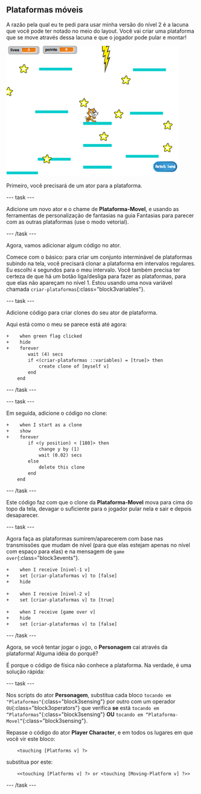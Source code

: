 ## Plataformas móveis

A razão pela qual eu te pedi para usar minha versão do nível 2 é a lacuna que você pode ter notado no meio do layout. Você vai criar uma plataforma que se move através dessa lacuna e que o jogador pode pular e montar!

![Outro nível com plataformas diferentes](images/movingPlatforms.png)

Primeiro, você precisará de um ator para a plataforma.

\--- task \---

Adicione um novo ator e o chame de **Plataforma-Movel**, e usando as ferramentas de personalização de fantasias na guia Fantasias para parecer com as outras plataformas \(use o modo vetorial\).

\--- /task \---

Agora, vamos adicionar algum código no ator.

Comece com o básico: para criar um conjunto interminável de plataformas subindo na tela, você precisará clonar a plataforma em intervalos regulares. Eu escolhi `4` segundos para o meu intervalo. Você também precisa ter certeza de que há um botão liga/desliga para fazer as plataformas, para que elas não apareçam no nível 1. Estou usando uma nova variável chamada `criar-plataformas`{:class="block3variables"}.

\--- task \---

Adicione código para criar clones do seu ator de plataforma.

Aqui está como o meu se parece está até agora:

```blocks3
+    when green flag clicked
+    hide
+    forever
        wait (4) secs
        if <(criar-plataformas ::variables) = [true]> then
            create clone of [myself v]
        end
    end
```

\--- /task \---

\--- task \---

Em seguida, adicione o código no clone:

```blocks3
+    when I start as a clone
+    show
+    forever
        if <(y position) < [180]> then
            change y by (1)
            wait (0.02) secs
        else
            delete this clone
        end
    end
```

\--- /task \---

Este código faz com que o clone da **Plataforma-Movel** mova para cima do topo da tela, devagar o suficiente para o jogador pular nela e sair e depois desaparecer.

\--- task \---

Agora faça as plataformas sumirem/aparecerem com base nas transmissões que mudam de nível (para que elas estejam apenas no nível com espaço para elas) e na mensagem de `game over`{:class="block3events"}.

```blocks3
+    when I receive [nivel-1 v]
+    set [criar-plataformas v] to [false]
+    hide

+    when I receive [nivel-2 v]
+    set [criar-plataformas v] to [true]

+    when I receive [game over v]
+    hide
+    set [criar-plataformas v] to [false]
```

\--- /task \---

Agora, se você tentar jogar o jogo, o **Personagem** cai através da plataforma! Alguma idéia do porquê?

É porque o código de física não conhece a plataforma. Na verdade, é uma solução rápida:

\--- task \---

Nos scripts do ator **Personagem**, substitua cada bloco `tocando em "Plataformas"`{:class="block3sensing"} por outro com um operador `OU`{:class="block3operators"} que verifica **se** está `tocando em “Plataformas”`{:class="block3sensing"} **OU** `tocando em “Plataforma-Movel”`{:class="block3sensing"}.

Repasse o código do ator **Player Character**, e em todos os lugares em que você vir este bloco:

```blocks3
    <touching [Platforms v] ?>
```

substitua por este:

```blocks3
    <<touching [Platforms v] ?> or <touching [Moving-Platform v] ?>>
```

\--- /task \---